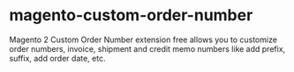 # magento-custom-order-number
Magento 2 Custom Order Number extension free allows you to customize order numbers, invoice, shipment and credit memo numbers like add prefix, suffix, add order date, etc.
